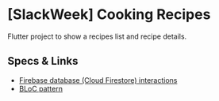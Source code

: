 # [SlackWeek] Cooking Recipes

Flutter project to show a recipes list and recipe details.

## Specs & Links

- [Firebase database (Cloud Firestore) interactions](https://firebase.google.com/docs/firestore)
- [BLoC pattern](https://medium.com/flutterpub/architecting-your-flutter-project-bd04e144a8f1)